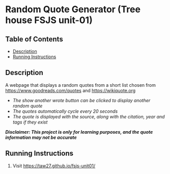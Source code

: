 # Random Quote Generator (Tree house FSJS unit-01)

## Table of Contents

* [Description](#description)
* [Running Instructions](#running-instructions)

## Description

A webpage that displays a random quotes from a short list chosen from https://www.goodreads.com/quotes and https://wikiquote.org 

 + _The show another wrote button can be clicked to display another random quote_
 + _The quotes automatically cycle every 20 seconds_
 + _The quote is displayed with the source, along with the citation, year and tags if they exist_
 
 **_Disclaimer: This project is only for learning purposes, and the quote information may not be accurate_** 

## Running Instructions

1. Visit <https://taw27.github.io/fsjs-unit01/>
